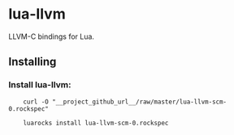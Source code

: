 lua-llvm
=======

LLVM-C bindings for Lua.

Installing
----------

### Install lua-llvm:

```
	curl -O "__project_github_url__/raw/master/lua-llvm-scm-0.rockspec"

	luarocks install lua-llvm-scm-0.rockspec
```

